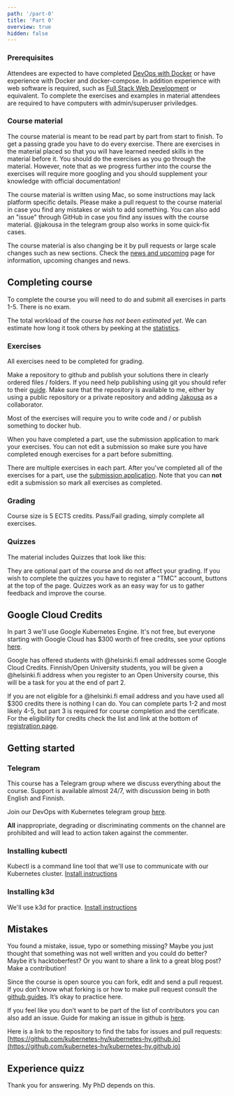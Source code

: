 ```yaml
---
path: '/part-0'
title: 'Part 0'
overview: true
hidden: false
---
```


### Prerequisites ###

Attendees are expected to have completed [DevOps with Docker](https://devopswithdocker.com) or have experience with Docker and docker-compose.
In addition experience with web software is required, such as [Full Stack Web Development](https://fullstackopen.com/en/) or equivalent.
To complete the exercises and examples in material attendees are required to have computers with admin/superuser priviledges.

### Course material ###

The course material is meant to be read part by part from start to finish. To get a passing grade you have to do every exercise. There are exercises in the material placed so that you will have learned needed skills in the material before it. You should do the exercises as you go through the material. However, note that as we progress further into the course the exercises will require more googling and you should supplement your knowledge with official documentation!

The course material is written using Mac, so some instructions may lack platform specific details. Please make a pull request to the course material in case you find any mistakes or wish to add something. You can also add an "issue" through GitHub in case you find any issues with the course material. @jakousa in the telegram group also works in some quick-fix cases.

The course material is also changing be it by pull requests or large scale changes such as new sections. Check the [news and upcoming](/news-and-upcoming) page for information, upcoming changes and news.

## Completing course ##

To complete the course you will need to do and submit all exercises in parts 1-5. There is no exam.

The total workload of the course _has not been estimated yet_. We can estimate how long it took others by peeking at the [statistics](https://studies.cs.helsinki.fi/stats/courses/kubernetes2020).

### Exercises ###

All exercises need to be completed for grading.

Make a repository to github and publish your solutions there in clearly ordered files / folders. If you need help publishing using git you should refer to their [guide](https://guides.github.com/activities/hello-world/). Make sure that the repository is available to me, either by using a public repository or a private repository and adding [Jakousa](https://github.com/Jakousa) as a collaborator.

Most of the exercises will require you to write code and / or publish something to docker hub.

When you have completed a part, use the submission application to mark your exercises. You can not edit a submission so make sure you have completed enough exercises for a part before submitting.

There are multiple exercises in each part. After you've completed all of the exercises for a part, use the [submission application](https://studies.cs.helsinki.fi/stats/courses/kubernetes2020). Note that you can **not** edit a submission so mark all exercises as completed.

### Grading ###

Course size is 5 ECTS credits. Pass/Fail grading, simply complete all exercises.

### Quizzes ###

The material includes Quizzes that look like this:

<quiz id="467fa274-1e29-4a46-b7ea-c9238fe1612c"></quiz>

They are optional part of the course and do not affect your grading. If you wish to complete the quizzes you have to register a "TMC" account, buttons at the top of the page. Quizzes work as an easy way for us to gather feedback and improve the course.

## Google Cloud Credits ##

In part 3 we'll use Google Kubernetes Engine. It's not free, but everyone starting with Google Cloud has $300 worth of free credits, see your options [here](https://cloud.google.com/free).

Google has offered students with @helsinki.fi email addresses some Google Cloud Credits. Finnish/Open University students, you will be given a @helsinki.fi address when you register to an Open University course, this will be a task for you at the end of part 2.

If you are not eligible for a @helsinki.fi email address and you have used all $300 credits there is nothing I can do. You can complete parts 1-2 and most likely 4-5, but part 3 is required for course completion and the certificate. For the eligibility for credits check the list and link at the bottom of [registration page](/registration).

## Getting started ##

### Telegram ###

This course has a Telegram group where we discuss everything about the course. Support is available almost 24/7, with discussion being in both English and Finnish.

Join our DevOps with Kubernetes telegram group [here](https://t.me/joinchat/HIg2vlch4pqITxhshipuRQ).

**All** inappropriate, degrading or discriminating comments on the channel are prohibited and will lead to action taken against the commenter.

### Installing kubectl ###

Kubectl is a command line tool that we'll use to communicate with our Kubernetes cluster. [Install instructions](https://kubernetes.io/docs/tasks/tools/install-kubectl/)

### Installing k3d ###

We'll use k3d for practice. [Install instructions](https://github.com/rancher/k3d#get)

## Mistakes ##

You found a mistake, issue, typo or something missing? Maybe you just thought that something was not well written and you could do better? Maybe it’s hacktoberfest? Or you want to share a link to a great blog post? Make a contribution!

Since the course is open source you can fork, edit and send a pull request. If you don’t know what forking is or how to make pull request consult the [github guides](https://guides.github.com/activities/hello-world/). It’s okay to practice here.

If you feel like you don’t want to be part of the list of contributors you can also add an issue. Guide for making an issue in github is [here](https://help.github.com/en/articles/creating-an-issue).

Here is a link to the repository to find the tabs for issues and pull requests: [https://github.com/kubernetes-hy/kubernetes-hy.github.io](https://github.com/kubernetes-hy/kubernetes-hy.github.io)


## Experience quizz ##

Thank you for answering. My PhD depends on this.

<quiz id="b728269b-89d0-4a37-a163-fd882c3059ba" /></quiz>

<quiz id="455d9346-9b79-4a01-8bf8-aca584c383b6" /></quiz>
